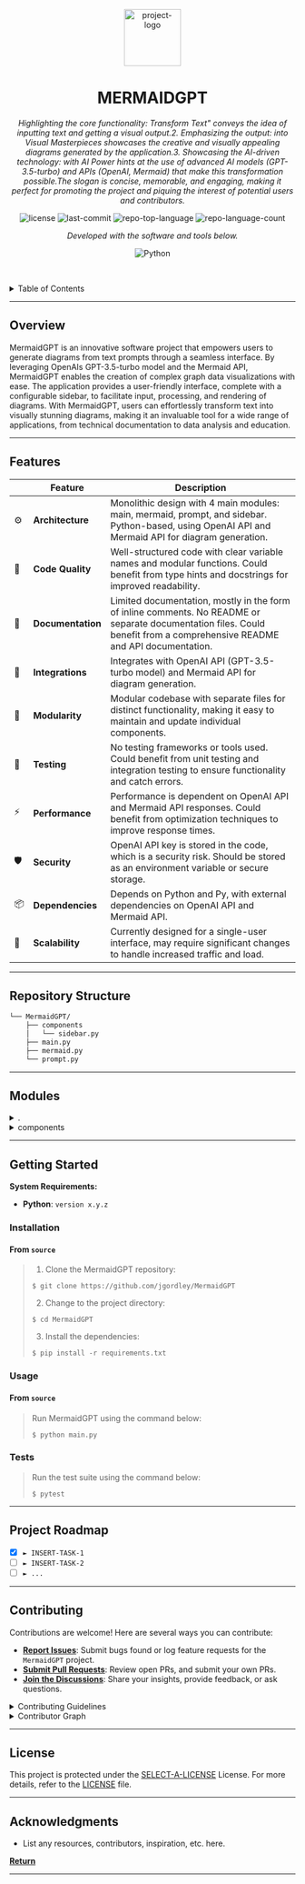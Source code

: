 <p align="center">
  <img src="https://img.icons8.com/external-tal-revivo-regular-tal-revivo/96/external-readme-is-a-easy-to-build-a-developer-hub-that-adapts-to-the-user-logo-regular-tal-revivo.png" width="100" alt="project-logo">
</p>
<p align="center">
    <h1 align="center">MERMAIDGPT</h1>
</p>
<p align="center">
    <em>Highlighting the core functionality: Transform Text" conveys the idea of inputting text and getting a visual output.2. Emphasizing the output: into Visual Masterpieces showcases the creative and visually appealing diagrams generated by the application.3. Showcasing the AI-driven technology: with AI Power hints at the use of advanced AI models (GPT-3.5-turbo) and APIs (OpenAI, Mermaid) that make this transformation possible.The slogan is concise, memorable, and engaging, making it perfect for promoting the project and piquing the interest of potential users and contributors.</em>
</p>
<p align="center">
	<img src="https://img.shields.io/github/license/jgordley/MermaidGPT?style=flat&logo=opensourceinitiative&logoColor=white&color=0080ff" alt="license">
	<img src="https://img.shields.io/github/last-commit/jgordley/MermaidGPT?style=flat&logo=git&logoColor=white&color=0080ff" alt="last-commit">
	<img src="https://img.shields.io/github/languages/top/jgordley/MermaidGPT?style=flat&color=0080ff" alt="repo-top-language">
	<img src="https://img.shields.io/github/languages/count/jgordley/MermaidGPT?style=flat&color=0080ff" alt="repo-language-count">
<p>
<p align="center">
		<em>Developed with the software and tools below.</em>
</p>
<p align="center">
	<img src="https://img.shields.io/badge/Python-3776AB.svg?style=flat&logo=Python&logoColor=white" alt="Python">
</p>

<br><!-- TABLE OF CONTENTS -->
<details>
  <summary>Table of Contents</summary><br>

- [ Overview](#-overview)
- [ Features](#-features)
- [ Repository Structure](#-repository-structure)
- [ Modules](#-modules)
- [ Getting Started](#-getting-started)
  - [ Installation](#-installation)
  - [ Usage](#-usage)
  - [ Tests](#-tests)
- [ Project Roadmap](#-project-roadmap)
- [ Contributing](#-contributing)
- [ License](#-license)
- [ Acknowledgments](#-acknowledgments)
</details>
<hr>

##  Overview

MermaidGPT is an innovative software project that empowers users to generate diagrams from text prompts through a seamless interface. By leveraging OpenAIs GPT-3.5-turbo model and the Mermaid API, MermaidGPT enables the creation of complex graph data visualizations with ease. The application provides a user-friendly interface, complete with a configurable sidebar, to facilitate input, processing, and rendering of diagrams. With MermaidGPT, users can effortlessly transform text into visually stunning diagrams, making it an invaluable tool for a wide range of applications, from technical documentation to data analysis and education.

---

##  Features

|    |   Feature         | Description |
|----|-------------------|---------------------------------------------------------------|
| ⚙️  | **Architecture**  | Monolithic design with 4 main modules: main, mermaid, prompt, and sidebar. Python-based, using OpenAI API and Mermaid API for diagram generation. |
| 🔩 | **Code Quality**  | Well-structured code with clear variable names and modular functions. Could benefit from type hints and docstrings for improved readability. |
| 📄 | **Documentation** | Limited documentation, mostly in the form of inline comments. No README or separate documentation files. Could benefit from a comprehensive README and API documentation. |
| 🔌 | **Integrations**  | Integrates with OpenAI API (GPT-3.5-turbo model) and Mermaid API for diagram generation. |
| 🧩 | **Modularity**    | Modular codebase with separate files for distinct functionality, making it easy to maintain and update individual components. |
| 🧪 | **Testing**       | No testing frameworks or tools used. Could benefit from unit testing and integration testing to ensure functionality and catch errors. |
| ⚡️  | **Performance**   | Performance is dependent on OpenAI API and Mermaid API responses. Could benefit from optimization techniques to improve response times. |
| 🛡️ | **Security**      | OpenAI API key is stored in the code, which is a security risk. Should be stored as an environment variable or secure storage. |
| 📦 | **Dependencies**  | Depends on Python and Py, with external dependencies on OpenAI API and Mermaid API. |
| 🚀 | **Scalability**   | Currently designed for a single-user interface, may require significant changes to handle increased traffic and load. |

---

##  Repository Structure

```sh
└── MermaidGPT/
    ├── components
    │   └── sidebar.py
    ├── main.py
    ├── mermaid.py
    └── prompt.py
```

---

##  Modules

<details closed><summary>.</summary>

| File                                                                        | Summary                                                                                                                                                                                                                                                                                                                      |
| ---                                                                         | ---                                                                                                                                                                                                                                                                                                                          |
| [main.py](https://github.com/jgordley/MermaidGPT/blob/master/main.py)       | Orchestrates the MermaidGPT application, providing a user interface for generating diagrams from text prompts. It sets up the layout, initializes the sidebar, and facilitates the interaction between user input, OpenAI API calls, and diagram rendering, ultimately displaying the generated image and markdown response. |
| [mermaid.py](https://github.com/jgordley/MermaidGPT/blob/master/mermaid.py) | Generates diagrams by encoding graph data and sending it to the Mermaid API, which returns an image that is then opened and returned as a PIL Image object, enabling visual representation of complex graph data within the MermaidGPT application.                                                                          |
| [prompt.py](https://github.com/jgordley/MermaidGPT/blob/master/prompt.py)   | Transforms user input into a Mermaid.js formatted markdown chart by leveraging OpenAIs GPT-3.5-turbo model. It sets the OpenAI API key, generates a prompt, and sends a chat request to the model, ultimately returning a markdown graph that can be pasted into a Mermaid.js viewer.                                        |

</details>

<details closed><summary>components</summary>

| File                                                                                   | Summary                                                                                                                                                                                                                                                                                      |
| ---                                                                                    | ---                                                                                                                                                                                                                                                                                          |
| [sidebar.py](https://github.com/jgordley/MermaidGPT/blob/master/components/sidebar.py) | Configures and personalizes the user interface by setting up an OpenAI API key input field and displaying essential information about the MermaidGPT application, including usage instructions, contributor links, and credits, in a conveniently accessible sidebar within the application. |

</details>

---

##  Getting Started

**System Requirements:**

* **Python**: `version x.y.z`

###  Installation

<h4>From <code>source</code></h4>

> 1. Clone the MermaidGPT repository:
>
> ```console
> $ git clone https://github.com/jgordley/MermaidGPT
> ```
>
> 2. Change to the project directory:
> ```console
> $ cd MermaidGPT
> ```
>
> 3. Install the dependencies:
> ```console
> $ pip install -r requirements.txt
> ```

###  Usage

<h4>From <code>source</code></h4>

> Run MermaidGPT using the command below:
> ```console
> $ python main.py
> ```

###  Tests

> Run the test suite using the command below:
> ```console
> $ pytest
> ```

---

##  Project Roadmap

- [X] `► INSERT-TASK-1`
- [ ] `► INSERT-TASK-2`
- [ ] `► ...`

---

##  Contributing

Contributions are welcome! Here are several ways you can contribute:

- **[Report Issues](https://github.com/jgordley/MermaidGPT/issues)**: Submit bugs found or log feature requests for the `MermaidGPT` project.
- **[Submit Pull Requests](https://github.com/jgordley/MermaidGPT/blob/main/CONTRIBUTING.md)**: Review open PRs, and submit your own PRs.
- **[Join the Discussions](https://github.com/jgordley/MermaidGPT/discussions)**: Share your insights, provide feedback, or ask questions.

<details closed>
<summary>Contributing Guidelines</summary>

1. **Fork the Repository**: Start by forking the project repository to your github account.
2. **Clone Locally**: Clone the forked repository to your local machine using a git client.
   ```sh
   git clone https://github.com/jgordley/MermaidGPT
   ```
3. **Create a New Branch**: Always work on a new branch, giving it a descriptive name.
   ```sh
   git checkout -b new-feature-x
   ```
4. **Make Your Changes**: Develop and test your changes locally.
5. **Commit Your Changes**: Commit with a clear message describing your updates.
   ```sh
   git commit -m 'Implemented new feature x.'
   ```
6. **Push to github**: Push the changes to your forked repository.
   ```sh
   git push origin new-feature-x
   ```
7. **Submit a Pull Request**: Create a PR against the original project repository. Clearly describe the changes and their motivations.
8. **Review**: Once your PR is reviewed and approved, it will be merged into the main branch. Congratulations on your contribution!
</details>

<details closed>
<summary>Contributor Graph</summary>
<br>
<p align="center">
   <a href="https://github.com{/jgordley/MermaidGPT/}graphs/contributors">
      <img src="https://contrib.rocks/image?repo=jgordley/MermaidGPT">
   </a>
</p>
</details>

---

##  License

This project is protected under the [SELECT-A-LICENSE](https://choosealicense.com/licenses) License. For more details, refer to the [LICENSE](https://choosealicense.com/licenses/) file.

---

##  Acknowledgments

- List any resources, contributors, inspiration, etc. here.

[**Return**](#-overview)

---
